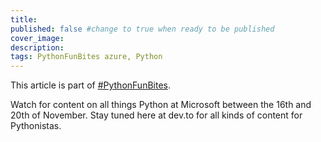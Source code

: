 ```yaml
---
title: 
published: false #change to true when ready to be published
cover_image: 
description: 
tags: PythonFunBites azure, Python
---
```


<!-- Keep this preamble -->
This article is part of [#PythonFunBites](http://aka.ms/PythonFunBites). 




<!-- Keep this Footer -->
Watch for content on all things Python at Microsoft between the 16th and 20th of November. Stay tuned here at dev.to for all kinds of content for Pythonistas.